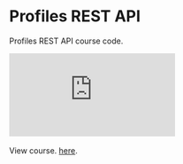 # Profiles REST API

Profiles REST API course code.

![Certificate](https://github.com/Tmuat/profiles-rest-api/blob/master/udemy_django_rest_api.pdf "Certificate")

View course. [here](https://www.udemy.com/course/django-python/).
